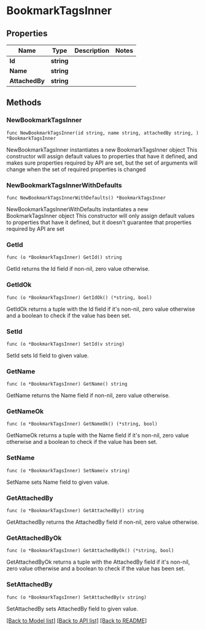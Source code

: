 # BookmarkTagsInner

## Properties

Name | Type | Description | Notes
------------ | ------------- | ------------- | -------------
**Id** | **string** |  | 
**Name** | **string** |  | 
**AttachedBy** | **string** |  | 

## Methods

### NewBookmarkTagsInner

`func NewBookmarkTagsInner(id string, name string, attachedBy string, ) *BookmarkTagsInner`

NewBookmarkTagsInner instantiates a new BookmarkTagsInner object
This constructor will assign default values to properties that have it defined,
and makes sure properties required by API are set, but the set of arguments
will change when the set of required properties is changed

### NewBookmarkTagsInnerWithDefaults

`func NewBookmarkTagsInnerWithDefaults() *BookmarkTagsInner`

NewBookmarkTagsInnerWithDefaults instantiates a new BookmarkTagsInner object
This constructor will only assign default values to properties that have it defined,
but it doesn't guarantee that properties required by API are set

### GetId

`func (o *BookmarkTagsInner) GetId() string`

GetId returns the Id field if non-nil, zero value otherwise.

### GetIdOk

`func (o *BookmarkTagsInner) GetIdOk() (*string, bool)`

GetIdOk returns a tuple with the Id field if it's non-nil, zero value otherwise
and a boolean to check if the value has been set.

### SetId

`func (o *BookmarkTagsInner) SetId(v string)`

SetId sets Id field to given value.


### GetName

`func (o *BookmarkTagsInner) GetName() string`

GetName returns the Name field if non-nil, zero value otherwise.

### GetNameOk

`func (o *BookmarkTagsInner) GetNameOk() (*string, bool)`

GetNameOk returns a tuple with the Name field if it's non-nil, zero value otherwise
and a boolean to check if the value has been set.

### SetName

`func (o *BookmarkTagsInner) SetName(v string)`

SetName sets Name field to given value.


### GetAttachedBy

`func (o *BookmarkTagsInner) GetAttachedBy() string`

GetAttachedBy returns the AttachedBy field if non-nil, zero value otherwise.

### GetAttachedByOk

`func (o *BookmarkTagsInner) GetAttachedByOk() (*string, bool)`

GetAttachedByOk returns a tuple with the AttachedBy field if it's non-nil, zero value otherwise
and a boolean to check if the value has been set.

### SetAttachedBy

`func (o *BookmarkTagsInner) SetAttachedBy(v string)`

SetAttachedBy sets AttachedBy field to given value.



[[Back to Model list]](../README.md#documentation-for-models) [[Back to API list]](../README.md#documentation-for-api-endpoints) [[Back to README]](../README.md)


